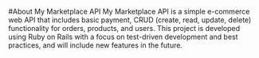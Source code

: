 #About My Marketplace API
My Marketplace API is a simple e-commerce web API that includes basic payment, CRUD (create, read, update, delete) functionality for orders, products, and users. This project is developed using Ruby on Rails with a focus on test-driven development and best practices, and will include new features in the future.
